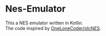 # Nes-Emulator

This a NES emulator written in Kotlin.  
The code inspired by [OneLoneCoder/olcNES](https://github.com/OneLoneCoder/olcNES).  
